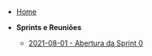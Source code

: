 <!-- docs/_sidebar.md -->
- [Home](/)

- **Sprints e Reuniões**
  - [2021-08-01 - Abertura da Sprint 0](/sprints/sprint0/31072021planning.md)